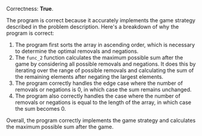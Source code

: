 Correctness: **True**.

The program is correct because it accurately implements the game strategy described in the problem description. Here's a breakdown of why the program is correct:

1.  The program first sorts the array in ascending order, which is necessary to determine the optimal removals and negations.
2.  The `func_2` function calculates the maximum possible sum after the game by considering all possible removals and negations. It does this by iterating over the range of possible removals and calculating the sum of the remaining elements after negating the largest elements.
3.  The program correctly handles the edge case where the number of removals or negations is 0, in which case the sum remains unchanged.
4.  The program also correctly handles the case where the number of removals or negations is equal to the length of the array, in which case the sum becomes 0.

Overall, the program correctly implements the game strategy and calculates the maximum possible sum after the game.
